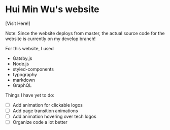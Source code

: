 # Hui Min Wu's website

[Visit Here!]

Note: Since the website deploys from master, the actual source code for the website is currently on my develop branch!

For this website, I used
 - Gatsby.js
 - Node.js
 - styled-components
 - typography
 - markdown
 - GraphQL

Things I have yet to do:
  - [ ] Add animation for clickable logos
  - [ ] Add page transition animations
  - [ ] Add animation hovering over tech logos
  - [ ] Organize code a lot better

